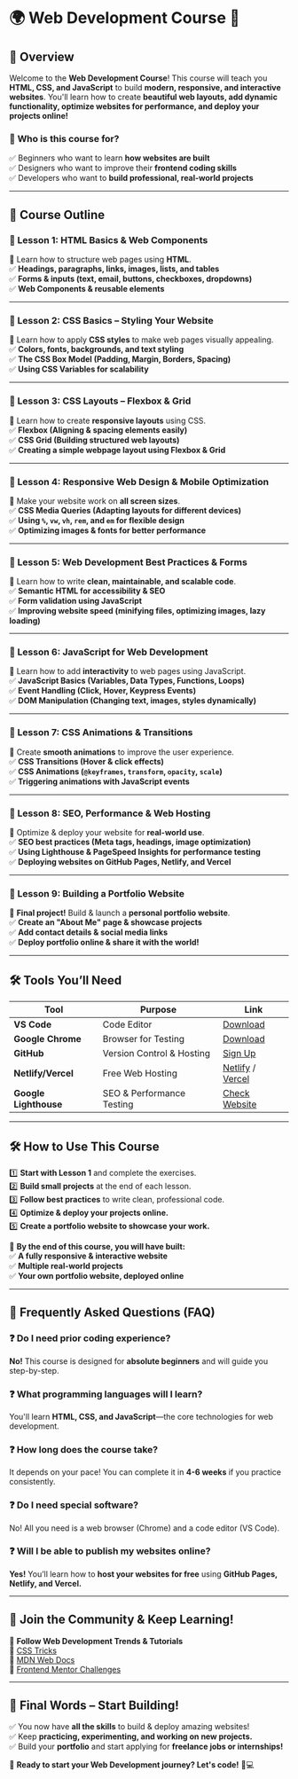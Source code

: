 # 🌍 Web Development Course 🚀  

## 📌 Overview  
Welcome to the **Web Development Course**! This course will teach you **HTML, CSS, and JavaScript** to build **modern, responsive, and interactive websites**. You'll learn how to create **beautiful web layouts, add dynamic functionality, optimize websites for performance, and deploy your projects online!**  

### 🎯 **Who is this course for?**  
✅ Beginners who want to learn **how websites are built**  
✅ Designers who want to improve their **frontend coding skills**  
✅ Developers who want to **build professional, real-world projects**  

---

## 📖 Course Outline  

### **🔹 Lesson 1: HTML Basics & Web Components**  
📌 Learn how to structure web pages using **HTML**.  
✅ **Headings, paragraphs, links, images, lists, and tables**  
✅ **Forms & inputs (text, email, buttons, checkboxes, dropdowns)**  
✅ **Web Components & reusable elements**  

---

### **🔹 Lesson 2: CSS Basics – Styling Your Website**  
📌 Learn how to apply **CSS styles** to make web pages visually appealing.  
✅ **Colors, fonts, backgrounds, and text styling**  
✅ **The CSS Box Model (Padding, Margin, Borders, Spacing)**  
✅ **Using CSS Variables for scalability**  

---

### **🔹 Lesson 3: CSS Layouts – Flexbox & Grid**  
📌 Learn how to create **responsive layouts** using CSS.  
✅ **Flexbox (Aligning & spacing elements easily)**  
✅ **CSS Grid (Building structured web layouts)**  
✅ **Creating a simple webpage layout using Flexbox & Grid**  

---

### **🔹 Lesson 4: Responsive Web Design & Mobile Optimization**  
📌 Make your website work on **all screen sizes**.  
✅ **CSS Media Queries (Adapting layouts for different devices)**  
✅ **Using `%`, `vw`, `vh`, `rem`, and `em` for flexible design**  
✅ **Optimizing images & fonts for better performance**  

---

### **🔹 Lesson 5: Web Development Best Practices & Forms**  
📌 Learn how to write **clean, maintainable, and scalable code**.  
✅ **Semantic HTML for accessibility & SEO**  
✅ **Form validation using JavaScript**  
✅ **Improving website speed (minifying files, optimizing images, lazy loading)**  

---

### **🔹 Lesson 6: JavaScript for Web Development**  
📌 Learn how to add **interactivity** to web pages using JavaScript.  
✅ **JavaScript Basics (Variables, Data Types, Functions, Loops)**  
✅ **Event Handling (Click, Hover, Keypress Events)**  
✅ **DOM Manipulation (Changing text, images, styles dynamically)**  

---

### **🔹 Lesson 7: CSS Animations & Transitions**  
📌 Create **smooth animations** to improve the user experience.  
✅ **CSS Transitions (Hover & click effects)**  
✅ **CSS Animations (`@keyframes`, `transform`, `opacity`, `scale`)**  
✅ **Triggering animations with JavaScript events**  

---

### **🔹 Lesson 8: SEO, Performance & Web Hosting**  
📌 Optimize & deploy your website for **real-world use**.  
✅ **SEO best practices (Meta tags, headings, image optimization)**  
✅ **Using Lighthouse & PageSpeed Insights for performance testing**  
✅ **Deploying websites on GitHub Pages, Netlify, and Vercel**  

---

### **🔹 Lesson 9: Building a Portfolio Website**  
📌 **Final project!** Build & launch a **personal portfolio website**.  
✅ **Create an "About Me" page & showcase projects**  
✅ **Add contact details & social media links**  
✅ **Deploy portfolio online & share it with the world!**  

---

## 🛠️ **Tools You’ll Need**  

| Tool | Purpose | Link |
|------|---------|------|
| **VS Code** | Code Editor | [Download](https://code.visualstudio.com/) |
| **Google Chrome** | Browser for Testing | [Download](https://www.google.com/chrome/) |
| **GitHub** | Version Control & Hosting | [Sign Up](https://github.com/) |
| **Netlify/Vercel** | Free Web Hosting | [Netlify](https://www.netlify.com/) / [Vercel](https://vercel.com/) |
| **Google Lighthouse** | SEO & Performance Testing | [Check Website](https://developers.google.com/web/tools/lighthouse) |

---

## 🛠️ **How to Use This Course**  

1️⃣ **Start with Lesson 1** and complete the exercises.  
2️⃣ **Build small projects** at the end of each lesson.  
3️⃣ **Follow best practices** to write clean, professional code.  
4️⃣ **Optimize & deploy your projects online.**  
5️⃣ **Create a portfolio website to showcase your work.**  

🚀 **By the end of this course, you will have built:**  
✅ **A fully responsive & interactive website**  
✅ **Multiple real-world projects**  
✅ **Your own portfolio website, deployed online**  

---

## 📢 **Frequently Asked Questions (FAQ)**  

### ❓ Do I need prior coding experience?  
**No!** This course is designed for **absolute beginners** and will guide you step-by-step.  

### ❓ What programming languages will I learn?  
You'll learn **HTML, CSS, and JavaScript**—the core technologies for web development.  

### ❓ How long does the course take?  
It depends on your pace! You can complete it in **4-6 weeks** if you practice consistently.  

### ❓ Do I need special software?  
No! All you need is a web browser (Chrome) and a code editor (VS Code).  

### ❓ Will I be able to publish my websites online?  
**Yes!** You’ll learn how to **host your websites for free** using **GitHub Pages, Netlify, and Vercel.**  

---

## 📢 **Join the Community & Keep Learning!**  

📌 **Follow Web Development Trends & Tutorials**  
🔗 [CSS Tricks](https://css-tricks.com/)  
🔗 [MDN Web Docs](https://developer.mozilla.org/en-US/)  
🔗 [Frontend Mentor Challenges](https://www.frontendmentor.io/)  

---

## 🎉 **Final Words – Start Building!**  

✅ You now have **all the skills** to build & deploy amazing websites!  
✅ Keep **practicing, experimenting, and working on new projects.**  
✅ Build your **portfolio** and start applying for **freelance jobs or internships!**  

🚀 **Ready to start your Web Development journey? Let's code!** 🎨💻  

